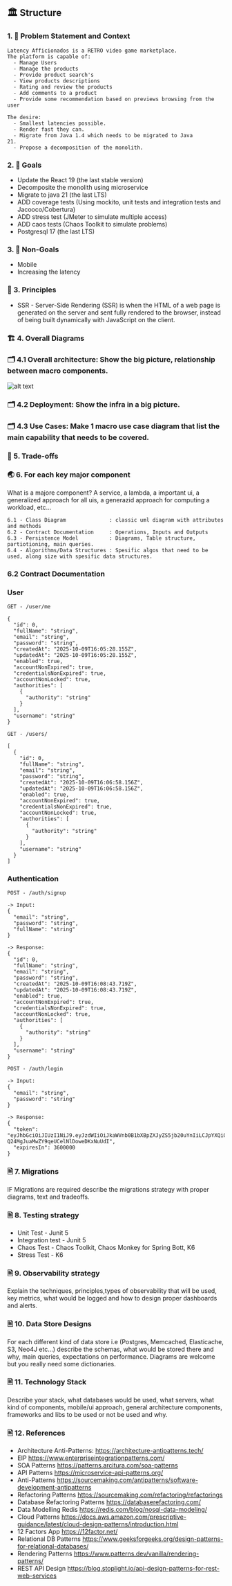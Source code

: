 ## 🏛️ Structure

### 1. 🎯 Problem Statement and Context

```
Latency Afficionados is a RETRO video game marketplace.
The platform is capable of:
  - Manage Users
  - Manage the products
  - Provide product search's
  - View products descriptions
  - Rating and review the products
  - Add comments to a product
  - Provide some recommendation based on previews browsing from the user

The desire:
  - Smallest latencies possible.
  - Render fast they can.
  - Migrate from Java 1.4 which needs to be migrated to Java
21.
  - Propose a decomposition of the monolith.
```

### 2. 🎯 Goals

- Update the React 19 (the last stable version)
- Decomposite the monolith using microservice
- Migrate to java 21 (the last LTS)
- ADD coverage tests (Using mockito, unit tests and integration tests and Jacooco/Cobertura)
- ADD stress test (JMeter to simulate multiple access)
- ADD caos tests (Chaos Toolkit to simulate problems)
- Postgresql 17 (the last LTS)

### 3. 🎯 Non-Goals

- Mobile
- Increasing the latency

### 📐 3. Principles

- SSR - Server-Side Rendering (SSR) is when the HTML of a web page is generated on the server and sent fully rendered to the browser, instead of being built dynamically with JavaScript on the client.

### 🏗️ 4. Overall Diagrams

### 🗂️ 4.1 Overall architecture: Show the big picture, relationship between macro components.

![alt text](arch_fast.drawio.png)

### 🗂️ 4.2 Deployment: Show the infra in a big picture.

### 🗂️ 4.3 Use Cases: Make 1 macro use case diagram that list the main capability that needs to be covered.

### 🧭 5. Trade-offs

<!-- Eu conversei com o Andrei e ele identificou que o diagrama e conceitos que eu estava tentando
criar e desenvolver no diagrama de arquitetura não estavam coerentes com o que ele esperava.

Eu tinha que ficar mais confiante em criar o diagrama e
E entender todos os serviços que eu estava utilizando na arquitetura pois alguns deles eu nao conhecia e
precisave entender melhor o funcionamento deles.
E assim meus tradeoff estavam ficando sem sentido.
Nao posso apresentar algo cheio de duvidas e incertezas -->

### 🌏 6. For each key major component

What is a majore component? A service, a lambda, a important ui, a generalized approach for all uis, a generazid approach for computing a workload, etc...

```
6.1 - Class Diagram              : classic uml diagram with attributes and methods
6.2 - Contract Documentation     : Operations, Inputs and Outputs
6.3 - Persistence Model          : Diagrams, Table structure, partiotioning, main queries.
6.4 - Algorithms/Data Structures : Spesific algos that need to be used, along size with spesific data structures.
```

### 6.2 Contract Documentation

### User

```
GET - /user/me

{
  "id": 0,
  "fullName": "string",
  "email": "string",
  "password": "string",
  "createdAt": "2025-10-09T16:05:28.155Z",
  "updatedAt": "2025-10-09T16:05:28.155Z",
  "enabled": true,
  "accountNonExpired": true,
  "credentialsNonExpired": true,
  "accountNonLocked": true,
  "authorities": [
    {
      "authority": "string"
    }
  ],
  "username": "string"
}
```

```
GET - /users/

[
  {
    "id": 0,
    "fullName": "string",
    "email": "string",
    "password": "string",
    "createdAt": "2025-10-09T16:06:58.156Z",
    "updatedAt": "2025-10-09T16:06:58.156Z",
    "enabled": true,
    "accountNonExpired": true,
    "credentialsNonExpired": true,
    "accountNonLocked": true,
    "authorities": [
      {
        "authority": "string"
      }
    ],
    "username": "string"
  }
]
```

### Authentication

```
POST - /auth/signup

-> Input:
{
  "email": "string",
  "password": "string",
  "fullName": "string"
}

-> Response:
{
  "id": 0,
  "fullName": "string",
  "email": "string",
  "password": "string",
  "createdAt": "2025-10-09T16:08:43.719Z",
  "updatedAt": "2025-10-09T16:08:43.719Z",
  "enabled": true,
  "accountNonExpired": true,
  "credentialsNonExpired": true,
  "accountNonLocked": true,
  "authorities": [
    {
      "authority": "string"
    }
  ],
  "username": "string"
}
```

```
POST - /auth/login

-> Input:
{
  "email": "string",
  "password": "string"
}

-> Response:
{
  "token": "eyJhbGciOiJIUzI1NiJ9.eyJzdWIiOiJkaWVnb0B1bXBpZXJyZS5jb20uYnIiLCJpYXQiOjE3NjAwMjYyMjMsImV4cCI6MTc2MDAyOTgyM30.7FyTJWMON-Q24MgJuaMwZY9qeUCelNlDoweDKxNuUdI",
  "expiresIn": 3600000
}
```

### 🖹 7. Migrations

IF Migrations are required describe the migrations strategy with proper diagrams, text and tradeoffs.

### 🖹 8. Testing strategy

- Unit Test - Junit 5
- Integration test - Junit 5
- Chaos Test - Chaos Toolkit, Chaos Monkey for Spring Bott, K6
- Stress Test - K6

### 🖹 9. Observability strategy

Explain the techniques, principles,types of observability that will be used, key metrics, what would be logged and how to design proper dashboards and alerts.

### 🖹 10. Data Store Designs

For each different kind of data store i.e (Postgres, Memcached, Elasticache, S3, Neo4J etc...) describe the schemas, what would be stored there and why, main queries, expectations on performance. Diagrams are welcome but you really need some dictionaries.

### 🖹 11. Technology Stack

Describe your stack, what databases would be used, what servers, what kind of components, mobile/ui approach, general architecture components, frameworks and libs to be used or not be used and why.

### 🖹 12. References

- Architecture Anti-Patterns: https://architecture-antipatterns.tech/
- EIP https://www.enterpriseintegrationpatterns.com/
- SOA Patterns https://patterns.arcitura.com/soa-patterns
- API Patterns https://microservice-api-patterns.org/
- Anti-Patterns https://sourcemaking.com/antipatterns/software-development-antipatterns
- Refactoring Patterns https://sourcemaking.com/refactoring/refactorings
- Database Refactoring Patterns https://databaserefactoring.com/
- Data Modelling Redis https://redis.com/blog/nosql-data-modeling/
- Cloud Patterns https://docs.aws.amazon.com/prescriptive-guidance/latest/cloud-design-patterns/introduction.html
- 12 Factors App https://12factor.net/
- Relational DB Patterns https://www.geeksforgeeks.org/design-patterns-for-relational-databases/
- Rendering Patterns https://www.patterns.dev/vanilla/rendering-patterns/
- REST API Design https://blog.stoplight.io/api-design-patterns-for-rest-web-services
